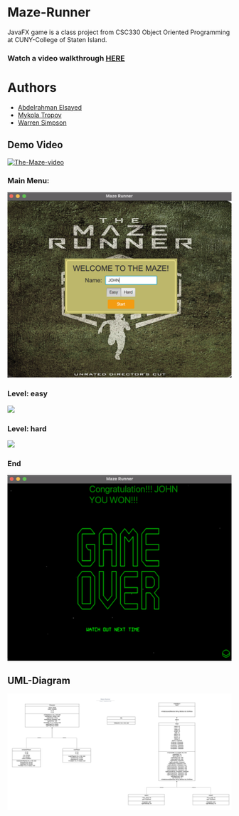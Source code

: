 # Maze-Runner
JavaFX game is a class project from CSC330 Object Oriented Programming at CUNY-College of Staten Island.

### Watch a video walkthrough [HERE](https://www.youtube.com/watch?v=5SRHJDLT8e4)

# Authors
* [Abdelrahman Elsayed](https://github.com/abdel-elsayed)
* [Mykola Tropov](https://github.com/toropovm)
* [Warren Simpson](https://github.com/Warren28)

## Demo Video
[![The-Maze-video](https://img.youtube.com/vi/5SRHJDLT8e4/0.jpg)](https://www.youtube.com/watch?v=5SRHJDLT8e4)

### Main Menu:
![](https://github.com/abdel-elsayed/Maze-Runner/blob/main/menu.png)      

### Level: easy
![](https://github.com/abdel-elsayed/Maze-Runner/blob/main/easy1.gif)      

### Level: hard
![](https://github.com/abdel-elsayed/Maze-Runner/blob/main/hard.gif)      

### End
![](https://github.com/abdel-elsayed/Maze-Runner/blob/main/gameOver.png)      

## UML-Diagram
![](https://github.com/abdel-elsayed/Maze-Runner/blob/main/UML.png)  
